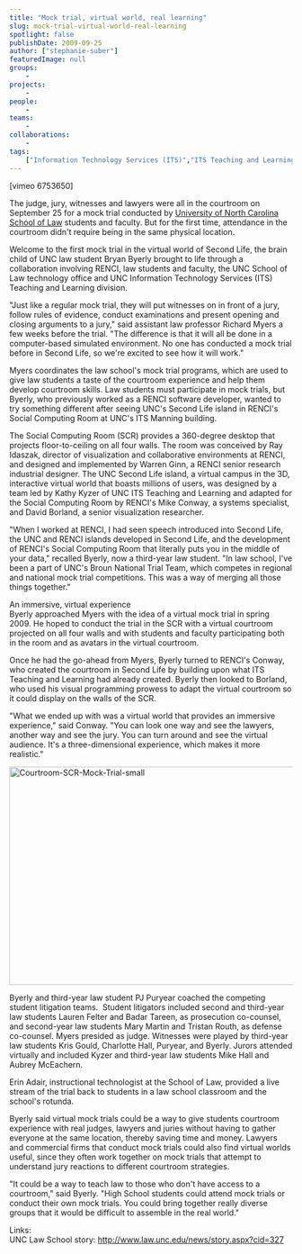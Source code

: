 ```yaml
---
title: "Mock trial, virtual world, real learning"
slug: mock-trial-virtual-world-real-learning
spotlight: false
publishDate: 2009-09-25
author: ["stephanie-suber"]
featuredImage: null
groups:
    - 
projects:
    - 
people:
    - 
teams: 
    - 
collaborations:
    - 
tags:
    ["Information Technology Services (ITS)","ITS Teaching and Learning","Social Computing Room (SCR)","UNC School of Law"]
---
```

<p>[vimeo 6753650]</p>

<p>The judge, jury, witnesses and lawyers were all in the courtroom on September 25 for a mock trial conducted by <a href="http://www.law.unc.edu/">University of North Carolina School of Law</a> students and faculty. But for the first time, attendance in the courtroom didn't require being in the same physical location.</p>

<p>Welcome to the first mock trial in the virtual world of Second Life, the brain child of UNC law student Bryan Byerly brought to life through a collaboration involving RENCI, law students and faculty, the UNC School of Law technology office and UNC Information Technology Services (ITS) Teaching and Learning division.</p>

<p>"Just like a regular mock trial, they will put witnesses on in front of a jury, follow rules of evidence, conduct examinations and present opening and closing arguments to a jury," said assistant law professor Richard Myers a few weeks before the trial. "The difference is that it will all be done in a computer-based simulated environment. No one has conducted a mock trial before in Second Life, so we're excited to see how it will work."</p>

<p>Myers coordinates the law school's mock trial programs, which are used to give law students a taste of the courtroom experience and help them develop courtroom skills. Law students must participate in mock trials, but Byerly, who previously worked as a RENCI software developer, wanted to try something different after seeing UNC's Second Life island in RENCI's Social Computing Room at UNC's ITS Manning building.</p>

<p>The Social Computing Room (SCR) provides a 360-degree desktop that projects floor-to-ceiling on all four walls. The room was conceived by Ray Idaszak, director of visualization and collaborative environments at RENCI, and designed and implemented by Warren Ginn, a RENCI senior research industrial designer. The UNC Second Life island, a virtual campus in the 3D, interactive virtual world that boasts millions of users, was designed by a team led by Kathy Kyzer of UNC ITS Teaching and Learning and adapted for the Social Computing Room by RENCI's Mike Conway, a systems specialist, and David Borland, a senior visualization researcher.</p>

<p>"When I worked at RENCI, I had seen speech introduced into Second Life, the UNC and RENCI islands developed in Second Life, and the development of RENCI's Social Computing Room that literally puts you in the middle of your data," recalled Byerly, now a third-year law student. "In law school, I've been a part of UNC's Broun National Trial Team, which competes in regional and national mock trial competitions. This was a way of merging all those things together."</p>

<p><span class="head2">An immersive, virtual experience</span><br />
 Byerly approached Myers with the idea of a virtual mock trial in spring 2009. He hoped to conduct the trial in the SCR with a virtual courtroom projected on all four walls and with students and faculty participating both in the room and as avatars in the virtual courtroom.</p>

<p>Once he had the go-ahead from Myers, Byerly turned to RENCI's Conway, who created the courtroom in Second Life by building upon what ITS Teaching and Learning had already created. Byerly then looked to Borland, who used his visual programming prowess to adapt the virtual courtroom so it could display on the walls of the SCR.</p>

<p>"What we ended up with was a virtual world that provides an immersive experience," said Conway. "You can look one way and see the lawyers, another way and see the jury. You can turn around and see the virtual audience. It's a three-dimensional experience, which makes it more realistic."</p>

<p><a href="https://www.renci.org/wp-content/uploads/2009/09/Courtroom-SCR-Mock-Trial-small.jpg"><img class="alignnone size-full wp-image-4125" title="Courtroom-SCR-Mock-Trial-small" src="https://www.renci.org/wp-content/uploads/2009/09/Courtroom-SCR-Mock-Trial-small.jpg" alt="Courtroom-SCR-Mock-Trial-small" width="630" height="388" /></a></p>

<p>Byerly and third-year law student PJ Puryear coached the competing student litigation teams.  Student litigators included second and third-year law students Lauren Felter and Badar Tareen, as prosecution co-counsel, and second-year law students Mary Martin and Tristan Routh, as defense co-counsel. Myers presided as judge. Witnesses were played by third-year law students Kris Gould, Charlotte Hall, Puryear, and Byerly. Jurors attended virtually and included Kyzer and third-year law students Mike Hall and Aubrey McEachern.</p>

<p>Erin Adair, instructional technologist at the School of Law, provided a live stream of the trial back to students in a law school classroom and the school's rotunda.</p>

<p>Byerly said virtual mock trials could be a way to give students courtroom experience with real judges, lawyers and juries without having to gather everyone at the same location, thereby saving time and money. Lawyers and commercial firms that conduct mock trials could also find virtual worlds useful, since they often work together on mock trials that attempt to understand jury reactions to different courtroom strategies.</p>

<p>"It could be a way to teach law to those who don't have access to a courtroom," said Byerly. "High School students could attend mock trials or conduct their own mock trials. You could bring together really diverse groups that it would be difficult to assemble in the real world."</p>

<p><span class="head2">Links:</span><br />
 UNC Law School story: <a href="http://www.law.unc.edu/news/story.aspx?cid=327">http://www.law.unc.edu/news/story.aspx?cid=327</a></p>

<p><br class="spacer_" /></p>
